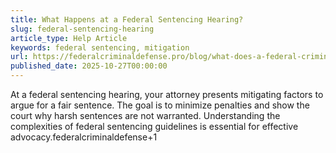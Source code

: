 ```yaml
---
title: What Happens at a Federal Sentencing Hearing?
slug: federal-sentencing-hearing
article_type: Help Article
keywords: federal sentencing, mitigation
url: https://federalcriminaldefense.pro/blog/what-does-a-federal-criminal-defense-attorney-do/
published_date: 2025-10-27T00:00:00
---
```


At a federal sentencing hearing, your attorney presents mitigating factors to argue for a fair sentence. The goal is to minimize penalties and show the court why harsh sentences are not warranted. Understanding the complexities of federal sentencing guidelines is essential for effective advocacy.federalcriminaldefense+1